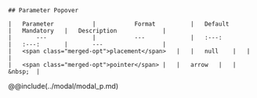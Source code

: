 ```div-parameter
## Parameter Popover

|	Parameter			|			Format			|	Default					|	Mandatory	|	Description				| 
|		---				|			---				|	:---:					|	:---:		|		---					|
|	<span class="merged-opt">placement</span>	|	|	null	|	|	|
|	<span class="merged-opt">pointer</span>	|	|	arrow	|	|	&nbsp;	|
```

@@include(../modal/modal_p.md) 
